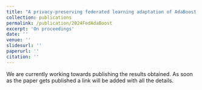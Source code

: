 ```yaml
---
title: "A privacy-preserving federated learning adaptation of AdaBoost via knowledge distillation"
collection: publications
permalink: /publication/2024FedAdaBoost
excerpt: 'On proceedings'
date: ''
venue: ''
slidesurl: '' 
paperurl: ''
citation: ''
---
```


We are currently working towards publishing the results obtained. As soon as the paper gets published a link will be added with all the details. 